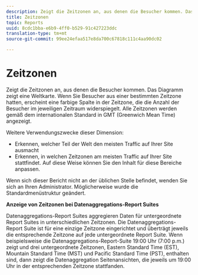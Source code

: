 ```yaml
---
description: Zeigt die Zeitzonen an, aus denen die Besucher kommen. Das Diagramm zeigt eine Weltkarte. Wenn Sie Besucher aus einer bestimmten Zeitzone hatten, erscheint eine farbige Spalte in der Zeitzone, die die Anzahl der Besucher im jeweiligen Zeitraum widerspiegelt. Alle Zeitzonen werden gemäß dem internationalen Standard in GMT (Greenwich Mean Time) angezeigt.
title: Zeitzonen
topic: Reports
uuid: 8cdc1bba-e6b9-4ff0-b529-91c427223ddc
translation-type: tm+mt
source-git-commit: 99ee24efaa517e8da700c67818c111c4aa90dc02

---
```



# Zeitzonen

Zeigt die Zeitzonen an, aus denen die Besucher kommen. Das Diagramm zeigt eine Weltkarte. Wenn Sie Besucher aus einer bestimmten Zeitzone hatten, erscheint eine farbige Spalte in der Zeitzone, die die Anzahl der Besucher im jeweiligen Zeitraum widerspiegelt. Alle Zeitzonen werden gemäß dem internationalen Standard in GMT (Greenwich Mean Time) angezeigt.

Weitere Verwendungszwecke dieser Dimension:

* Erkennen, welcher Teil der Welt den meisten Traffic auf Ihrer Site ausmacht
* Erkennen, in welchen Zeitzonen am meisten Traffic auf Ihrer Site stattfindet. Auf diese Weise können Sie den Inhalt für diese Bereiche anpassen.

Wenn sich dieser Bericht nicht an der üblichen Stelle befindet, wenden Sie sich an Ihren Administrator. Möglicherweise wurde die Standardmenüstruktur geändert.

**Anzeige von Zeitzonen bei Datenaggregations-Report Suites**

Datenaggregations-Report Suites aggregieren Daten für untergeordnete Report Suites in unterschiedlichen Zeitzonen. Die Datenaggregations-Report Suite ist für eine einzige Zeitzone eingerichtet und überträgt jeweils die entsprechende Zeitzone auf jede untergeordnete Report Suite. Wenn beispielsweise die Datenaggregations-Report-Suite 19:00 Uhr (7:00 p.m.) zeigt und drei untergeordnete Zeitzonen, Eastern Standard Time (EST), Mountain Standard Time (MST) und Pacific Standard Time (PST), enthalten sind, dann zeigt die Datenaggregation Seitenansichten, die jeweils um 19:00 Uhr in der entsprechenden Zeitzone stattfanden.

